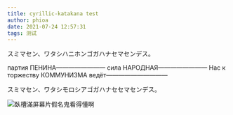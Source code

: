 ```yaml
---
title: cyrillic-katakana test
author: phioa
date: 2021-07-24 12:57:31
tags: 测试
---
```


スミマセン、ワタシハニホンゴガハナセマセンデス。

партия ПЕНИНА————————
сила НАРОДНАЯ————————
Нас к торжеству КОММУНИЗМА ведёт——————————

スミマセン、ワタシモロシアゴガハナセセマセンデス。

![臥槽滿屏幕片假名鬼看得懂啊](katakana.jpg)